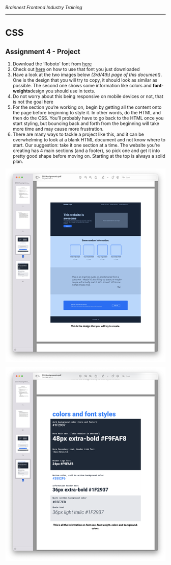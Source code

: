_Brainnest Frontend Industry Training_

---

# CSS

## Assignment 4 - Project

1. Download the ‘Roboto’ font from [here](https://fonts.google.com/specimen/Roboto)
2. Check out [here](https://www.youtube.com/watch?v=AAU25Fo4bFY) on how to use that font you just downloaded
3. Have a look at the two images below *(3rd/4th) page of this document)*. One is the design
that you will try to copy, it should look as similar as possible. The second one shows
some information like colors and **font-weights**design you should use in texts.
4. Do not worry about this being responsive on mobile devices or not, that is not the goal
here
5. For the section you’re working on, begin by getting all the content onto the page before
beginning to style it. In other words, do the HTML and then do the CSS. You’ll probably have to go back to the HTML once you start styling, but bouncing back and forth from the beginning will take more time and may cause more frustration.
6. There are many ways to tackle a project like this, and it can be overwhelming to look at a blank HTML document and not know where to start. Our suggestion: take it one section at a time. The website you’re creating has 4 main sections (and a footer), so pick one and get it into pretty good shape before moving on. Starting at the top is always a solid plan.

![design](./design/design.png)

![styles](./design/styles.png)